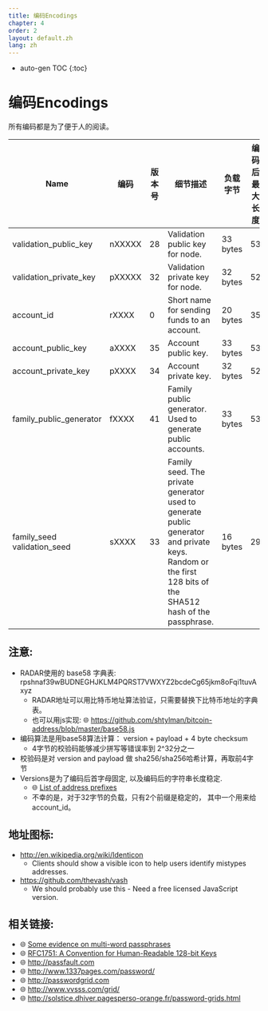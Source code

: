 ```yaml
---
title: 编码Encodings
chapter: 4
order: 2
layout: default.zh
lang: zh
---
```


* auto-gen TOC
{:toc}

# 编码Encodings

所有编码都是为了便于人的阅读。

|Name|编码|版本号|细节描述|负载字节|编码后最大长度|
|--|--|--|--|--|--|
|validation_public_key	|nXXXXX	|28	|Validation public key for node.	|33 bytes	|53|
|validation_private_key	|pXXXXX	|32	|Validation private key for node.	|32 bytes	|52|
|account_id	|rXXXX	|0	|Short name for sending funds to an account.	|20 bytes	|35|
|account_public_key	|aXXXX	|35	|Account public key.	|33 bytes	|53|
|account_private_key	|pXXXX	|34	|Account private key.	|32 bytes	|52|
|family_public_generator	|fXXXX	|41	|Family public generator. <br> Used to generate public accounts.	|33 bytes	|53|
|family_seed <br> validation_seed	|sXXXX	|33	|Family seed. The private generator used to generate public generator and private keys. Random or the first 128 bits of the SHA512 hash of the passphrase.	|16 bytes	|29|

## 注意:
  * RADAR使用的 base58 字典表: rpshnaf39wBUDNEGHJKLM4PQRST7VWXYZ2bcdeCg65jkm8oFqi1tuvAxyz
    * RADAR地址可以用比特币地址算法验证，只需要替换下比特币地址的字典表。
    * 也可以用js实现: 🌐  <https://github.com/shtylman/bitcoin-address/blob/master/base58.js>
  * 编码算法是用base58算法计算： version + payload + 4 byte checksum
      * 4字节的校验码能够减少拼写等错误率到 2^32分之一
  * 校验码是对 version and payload 做 sha256/sha256哈希计算，再取前4字节
  * Versions是为了编码后首字母固定, 以及编码后的字符串长度稳定.
    * 🌐  [List of address prefixes](https://en.bitcoin.it/wiki/List_of_address_prefixes)
    * 不幸的是，对于32字节的负载，只有2个前缀是稳定的， 其中一个用来给account_id。 

## 地址图标: 
  * <http://en.wikipedia.org/wiki/Identicon>
    * Clients should show a visible icon to help users identify mistypes addresses.
  * <https://github.com/thevash/vash>
    * We should probably use this - Need a free licensed JavaScript version.

## 相关链接:
  * 🌐  [Some evidence on multi-word passphrases](http://www.lightbluetouchpaper.org/2012/03/07/some-evidence-on-multi-word-passphrases/)
  * 🌐  [RFC1751: A Convention for Human-Readable 128-bit Keys](http://tools.ietf.org/html/rfc1751)
  * 🌐  <http://passfault.com>
  * 🌐  <http://www.1337pages.com/password/>
  * 🌐  <http://passwordgrid.com>
  * 🌐  <http://www.vvsss.com/grid/>
  * 🌐  <http://solstice.dhiver.pagesperso-orange.fr/password-grids.html>